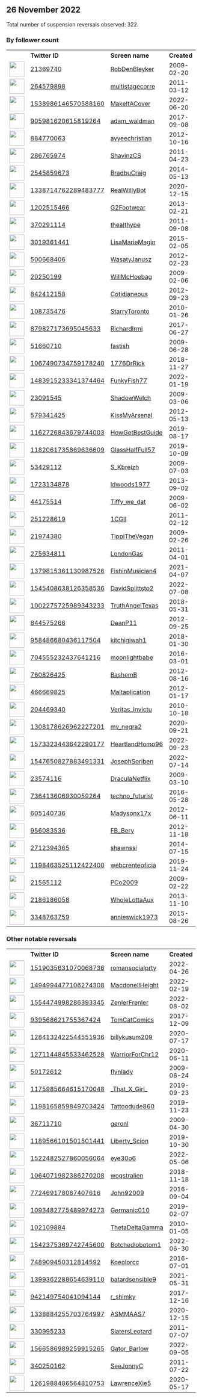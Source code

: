 
## 26 November 2022
Total number of suspension reversals observed: 322.

### By follower count
<table><tr><th></th><th align="left">Twitter ID</th><th align="left">Screen name</th>
<th align="left">Created</th><th align="left">Status</th><th align="left">Suspended</th><th align="left">Followers</th>
<tr><td><a href="https://pbs.twimg.com/profile_images/1602010753938194432/BugO-Ruk_normal.jpg"><img src="https://pbs.twimg.com/profile_images/1602010753938194432/BugO-Ruk_normal.jpg" width="40px" height="40px" align="center"/></a></td><td><a href="https://twitter.com/intent/user?user_id=21369740">21369740</a></td><td><a href="https://twitter.com/RobDenBleyker">RobDenBleyker</a></td><td>2009-02-20</td><td align="center"></td><td>2022-11-24</td><td>217407</td></tr>
<tr><td><a href="https://pbs.twimg.com/profile_images/642754901362241538/yITVsJ3I_normal.jpg"><img src="https://pbs.twimg.com/profile_images/642754901362241538/yITVsJ3I_normal.jpg" width="40px" height="40px" align="center"/></a></td><td><a href="https://twitter.com/intent/user?user_id=264579898">264579898</a></td><td><a href="https://twitter.com/multistagecorre">multistagecorre</a></td><td>2011-03-12</td><td align="center"></td><td></td><td>64881</td></tr>
<tr><td><a href="https://pbs.twimg.com/profile_images/1607789415308328960/5DtPoFB3_normal.jpg"><img src="https://pbs.twimg.com/profile_images/1607789415308328960/5DtPoFB3_normal.jpg" width="40px" height="40px" align="center"/></a></td><td><a href="https://twitter.com/intent/user?user_id=1538986146570588160">1538986146570588160</a></td><td><a href="https://twitter.com/MakeItACover">MakeItACover</a></td><td>2022-06-20</td><td align="center"></td><td>2022-11-22</td><td>52315</td></tr>
<tr><td><a href="https://pbs.twimg.com/profile_images/1286554352161873921/d2r_AoT5_normal.jpg"><img src="https://pbs.twimg.com/profile_images/1286554352161873921/d2r_AoT5_normal.jpg" width="40px" height="40px" align="center"/></a></td><td><a href="https://twitter.com/intent/user?user_id=905981620615819264">905981620615819264</a></td><td><a href="https://twitter.com/adam_waldman">adam_waldman</a></td><td>2017-09-08</td><td align="center"></td><td></td><td>35044</td></tr>
<tr><td><a href="https://pbs.twimg.com/profile_images/1599333874886012930/SC_J5Z4G_normal.jpg"><img src="https://pbs.twimg.com/profile_images/1599333874886012930/SC_J5Z4G_normal.jpg" width="40px" height="40px" align="center"/></a></td><td><a href="https://twitter.com/intent/user?user_id=884770063">884770063</a></td><td><a href="https://twitter.com/ayyeechristian">ayyeechristian</a></td><td>2012-10-16</td><td align="center"></td><td></td><td>34466</td></tr>
<tr><td><a href="https://pbs.twimg.com/profile_images/1407683022346985476/BQVv-6MQ_normal.jpg"><img src="https://pbs.twimg.com/profile_images/1407683022346985476/BQVv-6MQ_normal.jpg" width="40px" height="40px" align="center"/></a></td><td><a href="https://twitter.com/intent/user?user_id=286765974">286765974</a></td><td><a href="https://twitter.com/ShavinzCS">ShavinzCS</a></td><td>2011-04-23</td><td align="center"></td><td></td><td>32616</td></tr>
<tr><td><a href="https://pbs.twimg.com/profile_images/1199182316029001729/xKv8KGLx_normal.jpg"><img src="https://pbs.twimg.com/profile_images/1199182316029001729/xKv8KGLx_normal.jpg" width="40px" height="40px" align="center"/></a></td><td><a href="https://twitter.com/intent/user?user_id=2545859673">2545859673</a></td><td><a href="https://twitter.com/BradbuCraig">BradbuCraig</a></td><td>2014-05-13</td><td align="center"></td><td></td><td>16368</td></tr>
<tr><td><a href="https://pbs.twimg.com/profile_images/1596139447069949954/cpDZN87D_normal.jpg"><img src="https://pbs.twimg.com/profile_images/1596139447069949954/cpDZN87D_normal.jpg" width="40px" height="40px" align="center"/></a></td><td><a href="https://twitter.com/intent/user?user_id=1338714762289483777">1338714762289483777</a></td><td><a href="https://twitter.com/RealWillyBot">RealWillyBot</a></td><td>2020-12-15</td><td align="center"></td><td>2022-11-07</td><td>14922</td></tr>
<tr><td><a href="https://pbs.twimg.com/profile_images/1484628385074532353/9yl57qLi_normal.jpg"><img src="https://pbs.twimg.com/profile_images/1484628385074532353/9yl57qLi_normal.jpg" width="40px" height="40px" align="center"/></a></td><td><a href="https://twitter.com/intent/user?user_id=1202515466">1202515466</a></td><td><a href="https://twitter.com/G2Footwear">G2Footwear</a></td><td>2013-02-21</td><td align="center"></td><td>2022-10-28</td><td>13621</td></tr>
<tr><td><a href="https://pbs.twimg.com/profile_images/703296603222724609/caOq2IRz_normal.jpg"><img src="https://pbs.twimg.com/profile_images/703296603222724609/caOq2IRz_normal.jpg" width="40px" height="40px" align="center"/></a></td><td><a href="https://twitter.com/intent/user?user_id=370291114">370291114</a></td><td><a href="https://twitter.com/thealthype">thealthype</a></td><td>2011-09-08</td><td align="center"></td><td></td><td>9537</td></tr>
<tr><td><a href="https://pbs.twimg.com/profile_images/1596626722681749506/KLEyJuHa_normal.jpg"><img src="https://pbs.twimg.com/profile_images/1596626722681749506/KLEyJuHa_normal.jpg" width="40px" height="40px" align="center"/></a></td><td><a href="https://twitter.com/intent/user?user_id=3019361441">3019361441</a></td><td><a href="https://twitter.com/LisaMarieMagin">LisaMarieMagin</a></td><td>2015-02-05</td><td align="center"></td><td></td><td>9414</td></tr>
<tr><td><a href="https://pbs.twimg.com/profile_images/1340726018219388935/j79Tn6iF_normal.jpg"><img src="https://pbs.twimg.com/profile_images/1340726018219388935/j79Tn6iF_normal.jpg" width="40px" height="40px" align="center"/></a></td><td><a href="https://twitter.com/intent/user?user_id=500668406">500668406</a></td><td><a href="https://twitter.com/WasatyJanusz">WasatyJanusz</a></td><td>2012-02-23</td><td align="center"></td><td>2022-08-19</td><td>9136</td></tr>
<tr><td><a href="https://pbs.twimg.com/profile_images/914541141680369664/d2M5K_Z7_normal.jpg"><img src="https://pbs.twimg.com/profile_images/914541141680369664/d2M5K_Z7_normal.jpg" width="40px" height="40px" align="center"/></a></td><td><a href="https://twitter.com/intent/user?user_id=20250199">20250199</a></td><td><a href="https://twitter.com/WillMcHoebag">WillMcHoebag</a></td><td>2009-02-06</td><td align="center">👋</td><td></td><td>9127</td></tr>
<tr><td><a href="https://pbs.twimg.com/profile_images/1611651993113698304/LteWDaQK_normal.jpg"><img src="https://pbs.twimg.com/profile_images/1611651993113698304/LteWDaQK_normal.jpg" width="40px" height="40px" align="center"/></a></td><td><a href="https://twitter.com/intent/user?user_id=842412158">842412158</a></td><td><a href="https://twitter.com/Cotidianeous">Cotidianeous</a></td><td>2012-09-23</td><td align="center"></td><td></td><td>7648</td></tr>
<tr><td><a href="https://pbs.twimg.com/profile_images/1598316937196568576/5GpMtr3e_normal.jpg"><img src="https://pbs.twimg.com/profile_images/1598316937196568576/5GpMtr3e_normal.jpg" width="40px" height="40px" align="center"/></a></td><td><a href="https://twitter.com/intent/user?user_id=108735476">108735476</a></td><td><a href="https://twitter.com/StarryToronto">StarryToronto</a></td><td>2010-01-26</td><td align="center">🔒</td><td></td><td>7397</td></tr>
<tr><td><a href="https://pbs.twimg.com/profile_images/1047202115888791553/O_saQ2A1_normal.jpg"><img src="https://pbs.twimg.com/profile_images/1047202115888791553/O_saQ2A1_normal.jpg" width="40px" height="40px" align="center"/></a></td><td><a href="https://twitter.com/intent/user?user_id=879827173695045633">879827173695045633</a></td><td><a href="https://twitter.com/RichardIrmi">RichardIrmi</a></td><td>2017-06-27</td><td align="center"></td><td></td><td>6893</td></tr>
<tr><td><a href="https://pbs.twimg.com/profile_images/1596813972019240960/yFttrvJH_normal.jpg"><img src="https://pbs.twimg.com/profile_images/1596813972019240960/yFttrvJH_normal.jpg" width="40px" height="40px" align="center"/></a></td><td><a href="https://twitter.com/intent/user?user_id=51660710">51660710</a></td><td><a href="https://twitter.com/fastish">fastish</a></td><td>2009-06-28</td><td align="center"></td><td></td><td>6741</td></tr>
<tr><td><a href="https://pbs.twimg.com/profile_images/1103071536712433664/AwZpJA4D_normal.jpg"><img src="https://pbs.twimg.com/profile_images/1103071536712433664/AwZpJA4D_normal.jpg" width="40px" height="40px" align="center"/></a></td><td><a href="https://twitter.com/intent/user?user_id=1067490734759178240">1067490734759178240</a></td><td><a href="https://twitter.com/1776DrRick">1776DrRick</a></td><td>2018-11-27</td><td align="center"></td><td>2022-10-29</td><td>6411</td></tr>
<tr><td><a href="https://pbs.twimg.com/profile_images/1617022722026135552/8G5kHvNX_normal.png"><img src="https://pbs.twimg.com/profile_images/1617022722026135552/8G5kHvNX_normal.png" width="40px" height="40px" align="center"/></a></td><td><a href="https://twitter.com/intent/user?user_id=1483915233341374464">1483915233341374464</a></td><td><a href="https://twitter.com/FunkyFish77">FunkyFish77</a></td><td>2022-01-19</td><td align="center"></td><td>2022-11-08</td><td>5149</td></tr>
<tr><td><a href="https://pbs.twimg.com/profile_images/1331407769660919808/rSt8jlmr_normal.jpg"><img src="https://pbs.twimg.com/profile_images/1331407769660919808/rSt8jlmr_normal.jpg" width="40px" height="40px" align="center"/></a></td><td><a href="https://twitter.com/intent/user?user_id=23091545">23091545</a></td><td><a href="https://twitter.com/ShadowWelch">ShadowWelch</a></td><td>2009-03-06</td><td align="center"></td><td></td><td>4947</td></tr>
<tr><td><a href="https://pbs.twimg.com/profile_images/1607503563332222976/9heJBE9K_normal.jpg"><img src="https://pbs.twimg.com/profile_images/1607503563332222976/9heJBE9K_normal.jpg" width="40px" height="40px" align="center"/></a></td><td><a href="https://twitter.com/intent/user?user_id=579341425">579341425</a></td><td><a href="https://twitter.com/KissMyArsenaI">KissMyArsenaI</a></td><td>2012-05-13</td><td align="center"></td><td></td><td>4811</td></tr>
<tr><td><a href="https://pbs.twimg.com/profile_images/1358890307195183108/47zDCjox_normal.jpg"><img src="https://pbs.twimg.com/profile_images/1358890307195183108/47zDCjox_normal.jpg" width="40px" height="40px" align="center"/></a></td><td><a href="https://twitter.com/intent/user?user_id=1162726843679744003">1162726843679744003</a></td><td><a href="https://twitter.com/HowGetBestGuide">HowGetBestGuide</a></td><td>2019-08-17</td><td align="center"></td><td>2022-10-28</td><td>4612</td></tr>
<tr><td><a href="https://pbs.twimg.com/profile_images/1182281172346429440/Ue3hPL8W_normal.png"><img src="https://pbs.twimg.com/profile_images/1182281172346429440/Ue3hPL8W_normal.png" width="40px" height="40px" align="center"/></a></td><td><a href="https://twitter.com/intent/user?user_id=1182061735869636609">1182061735869636609</a></td><td><a href="https://twitter.com/GlassHalfFull57">GlassHalfFull57</a></td><td>2019-10-09</td><td align="center"></td><td>2022-10-29</td><td>4214</td></tr>
<tr><td><a href="https://pbs.twimg.com/profile_images/1239195833159102464/v76co4vv_normal.jpg"><img src="https://pbs.twimg.com/profile_images/1239195833159102464/v76co4vv_normal.jpg" width="40px" height="40px" align="center"/></a></td><td><a href="https://twitter.com/intent/user?user_id=53429112">53429112</a></td><td><a href="https://twitter.com/S_Kbreizh">S_Kbreizh</a></td><td>2009-07-03</td><td align="center"></td><td></td><td>3931</td></tr>
<tr><td><a href="https://pbs.twimg.com/profile_images/1343179278414979073/nAOjn-ap_normal.jpg"><img src="https://pbs.twimg.com/profile_images/1343179278414979073/nAOjn-ap_normal.jpg" width="40px" height="40px" align="center"/></a></td><td><a href="https://twitter.com/intent/user?user_id=1723134878">1723134878</a></td><td><a href="https://twitter.com/ldwoods1977">ldwoods1977</a></td><td>2013-09-02</td><td align="center"></td><td>2022-10-29</td><td>3690</td></tr>
<tr><td><a href="https://pbs.twimg.com/profile_images/1619877959594123264/YxP3ddoG_normal.jpg"><img src="https://pbs.twimg.com/profile_images/1619877959594123264/YxP3ddoG_normal.jpg" width="40px" height="40px" align="center"/></a></td><td><a href="https://twitter.com/intent/user?user_id=44175514">44175514</a></td><td><a href="https://twitter.com/Tiffy_we_dat">Tiffy_we_dat</a></td><td>2009-06-02</td><td align="center"></td><td></td><td>3229</td></tr>
<tr><td><a href="https://pbs.twimg.com/profile_images/1614765489850384384/S8FKfMqY_normal.jpg"><img src="https://pbs.twimg.com/profile_images/1614765489850384384/S8FKfMqY_normal.jpg" width="40px" height="40px" align="center"/></a></td><td><a href="https://twitter.com/intent/user?user_id=251228619">251228619</a></td><td><a href="https://twitter.com/1CGII">1CGII</a></td><td>2011-02-12</td><td align="center">🔒</td><td></td><td>3184</td></tr>
<tr><td><a href="https://pbs.twimg.com/profile_images/1619235389415227392/ZKou_xPI_normal.jpg"><img src="https://pbs.twimg.com/profile_images/1619235389415227392/ZKou_xPI_normal.jpg" width="40px" height="40px" align="center"/></a></td><td><a href="https://twitter.com/intent/user?user_id=21974380">21974380</a></td><td><a href="https://twitter.com/TippiTheVegan">TippiTheVegan</a></td><td>2009-02-26</td><td align="center">🔒</td><td></td><td>3170</td></tr>
<tr><td><a href="https://pbs.twimg.com/profile_images/1185345418042978308/_1UioMwR_normal.jpg"><img src="https://pbs.twimg.com/profile_images/1185345418042978308/_1UioMwR_normal.jpg" width="40px" height="40px" align="center"/></a></td><td><a href="https://twitter.com/intent/user?user_id=275634811">275634811</a></td><td><a href="https://twitter.com/LondonGas">LondonGas</a></td><td>2011-04-01</td><td align="center"></td><td></td><td>3011</td></tr>
<tr><td><a href="https://pbs.twimg.com/profile_images/1379852481098883082/WK7smVxV_normal.jpg"><img src="https://pbs.twimg.com/profile_images/1379852481098883082/WK7smVxV_normal.jpg" width="40px" height="40px" align="center"/></a></td><td><a href="https://twitter.com/intent/user?user_id=1379815361130987526">1379815361130987526</a></td><td><a href="https://twitter.com/FishinMusician4">FishinMusician4</a></td><td>2021-04-07</td><td align="center"></td><td>2022-10-01</td><td>2911</td></tr>
<tr><td><a href="https://pbs.twimg.com/profile_images/1545415175788011520/g2zu5Fg4_normal.jpg"><img src="https://pbs.twimg.com/profile_images/1545415175788011520/g2zu5Fg4_normal.jpg" width="40px" height="40px" align="center"/></a></td><td><a href="https://twitter.com/intent/user?user_id=1545408638126358536">1545408638126358536</a></td><td><a href="https://twitter.com/DavidSplittsto2">DavidSplittsto2</a></td><td>2022-07-08</td><td align="center"></td><td>2022-07-30</td><td>2765</td></tr>
<tr><td><a href="https://pbs.twimg.com/profile_images/1008868816988672000/7b-VgP9-_normal.jpg"><img src="https://pbs.twimg.com/profile_images/1008868816988672000/7b-VgP9-_normal.jpg" width="40px" height="40px" align="center"/></a></td><td><a href="https://twitter.com/intent/user?user_id=1002275725989343233">1002275725989343233</a></td><td><a href="https://twitter.com/TruthAngelTexas">TruthAngelTexas</a></td><td>2018-05-31</td><td align="center"></td><td>2022-10-29</td><td>2638</td></tr>
<tr><td><a href="https://pbs.twimg.com/profile_images/2904655543/79d7c7cc9cfd789477c1105aba100cf3_normal.jpeg"><img src="https://pbs.twimg.com/profile_images/2904655543/79d7c7cc9cfd789477c1105aba100cf3_normal.jpeg" width="40px" height="40px" align="center"/></a></td><td><a href="https://twitter.com/intent/user?user_id=844575266">844575266</a></td><td><a href="https://twitter.com/DeanP11">DeanP11</a></td><td>2012-09-25</td><td align="center"></td><td></td><td>2621</td></tr>
<tr><td><a href="https://pbs.twimg.com/profile_images/1600120172060315649/ziuihVyk_normal.jpg"><img src="https://pbs.twimg.com/profile_images/1600120172060315649/ziuihVyk_normal.jpg" width="40px" height="40px" align="center"/></a></td><td><a href="https://twitter.com/intent/user?user_id=958486680436117504">958486680436117504</a></td><td><a href="https://twitter.com/kitchigiwah1">kitchigiwah1</a></td><td>2018-01-30</td><td align="center"></td><td></td><td>2586</td></tr>
<tr><td><a href="https://pbs.twimg.com/profile_images/1596946230965420032/3IQR4tCU_normal.jpg"><img src="https://pbs.twimg.com/profile_images/1596946230965420032/3IQR4tCU_normal.jpg" width="40px" height="40px" align="center"/></a></td><td><a href="https://twitter.com/intent/user?user_id=704555232437641216">704555232437641216</a></td><td><a href="https://twitter.com/moonIightbabe">moonIightbabe</a></td><td>2016-03-01</td><td align="center">🔒</td><td></td><td>2291</td></tr>
<tr><td><a href="https://pbs.twimg.com/profile_images/822400330285641728/2WmudIuu_normal.jpg"><img src="https://pbs.twimg.com/profile_images/822400330285641728/2WmudIuu_normal.jpg" width="40px" height="40px" align="center"/></a></td><td><a href="https://twitter.com/intent/user?user_id=760826425">760826425</a></td><td><a href="https://twitter.com/BashemB">BashemB</a></td><td>2012-08-16</td><td align="center"></td><td></td><td>2258</td></tr>
<tr><td><a href="https://pbs.twimg.com/profile_images/1118906915793227777/fEfv8vzP_normal.png"><img src="https://pbs.twimg.com/profile_images/1118906915793227777/fEfv8vzP_normal.png" width="40px" height="40px" align="center"/></a></td><td><a href="https://twitter.com/intent/user?user_id=466669825">466669825</a></td><td><a href="https://twitter.com/Maltaplication">Maltaplication</a></td><td>2012-01-17</td><td align="center"></td><td></td><td>2143</td></tr>
<tr><td><a href="https://pbs.twimg.com/profile_images/1600186647794032640/r4q8NCUW_normal.jpg"><img src="https://pbs.twimg.com/profile_images/1600186647794032640/r4q8NCUW_normal.jpg" width="40px" height="40px" align="center"/></a></td><td><a href="https://twitter.com/intent/user?user_id=204469340">204469340</a></td><td><a href="https://twitter.com/Veritas_Invictu">Veritas_Invictu</a></td><td>2010-10-18</td><td align="center"></td><td></td><td>1937</td></tr>
<tr><td><a href="https://pbs.twimg.com/profile_images/1565200216176967681/u0KD-rtq_normal.jpg"><img src="https://pbs.twimg.com/profile_images/1565200216176967681/u0KD-rtq_normal.jpg" width="40px" height="40px" align="center"/></a></td><td><a href="https://twitter.com/intent/user?user_id=1308178626962227201">1308178626962227201</a></td><td><a href="https://twitter.com/mv_negra2">mv_negra2</a></td><td>2020-09-21</td><td align="center"></td><td>2022-11-05</td><td>1897</td></tr>
<tr><td><a href="https://pbs.twimg.com/profile_images/1573858803723997185/VIisJB6l_normal.jpg"><img src="https://pbs.twimg.com/profile_images/1573858803723997185/VIisJB6l_normal.jpg" width="40px" height="40px" align="center"/></a></td><td><a href="https://twitter.com/intent/user?user_id=1573323443642290177">1573323443642290177</a></td><td><a href="https://twitter.com/HeartlandHomo96">HeartlandHomo96</a></td><td>2022-09-23</td><td align="center">🚫</td><td>2022-11-02</td><td>1885</td></tr>
<tr><td><a href="https://pbs.twimg.com/profile_images/1618014593275826176/3D4KObZy_normal.jpg"><img src="https://pbs.twimg.com/profile_images/1618014593275826176/3D4KObZy_normal.jpg" width="40px" height="40px" align="center"/></a></td><td><a href="https://twitter.com/intent/user?user_id=1547650827883491331">1547650827883491331</a></td><td><a href="https://twitter.com/JosephSoriben">JosephSoriben</a></td><td>2022-07-14</td><td align="center"></td><td>2022-11-22</td><td>1845</td></tr>
<tr><td><a href="https://pbs.twimg.com/profile_images/1609499305521606657/Y_ViqVF-_normal.jpg"><img src="https://pbs.twimg.com/profile_images/1609499305521606657/Y_ViqVF-_normal.jpg" width="40px" height="40px" align="center"/></a></td><td><a href="https://twitter.com/intent/user?user_id=23574116">23574116</a></td><td><a href="https://twitter.com/DraculaNetflix">DraculaNetflix</a></td><td>2009-03-10</td><td align="center">🔒</td><td></td><td>1766</td></tr>
<tr><td><a href="https://pbs.twimg.com/profile_images/977195412338692097/lky0ioWm_normal.jpg"><img src="https://pbs.twimg.com/profile_images/977195412338692097/lky0ioWm_normal.jpg" width="40px" height="40px" align="center"/></a></td><td><a href="https://twitter.com/intent/user?user_id=736413606930059264">736413606930059264</a></td><td><a href="https://twitter.com/techno_futurist">techno_futurist</a></td><td>2016-05-28</td><td align="center"></td><td></td><td>1723</td></tr>
<tr><td><a href="https://pbs.twimg.com/profile_images/1082547735281184768/tUcJFq81_normal.jpg"><img src="https://pbs.twimg.com/profile_images/1082547735281184768/tUcJFq81_normal.jpg" width="40px" height="40px" align="center"/></a></td><td><a href="https://twitter.com/intent/user?user_id=605140736">605140736</a></td><td><a href="https://twitter.com/Madysonx17x">Madysonx17x</a></td><td>2012-06-11</td><td align="center"></td><td></td><td>1718</td></tr>
<tr><td><a href="https://pbs.twimg.com/profile_images/1557791034431737857/8zWTanua_normal.jpg"><img src="https://pbs.twimg.com/profile_images/1557791034431737857/8zWTanua_normal.jpg" width="40px" height="40px" align="center"/></a></td><td><a href="https://twitter.com/intent/user?user_id=956083536">956083536</a></td><td><a href="https://twitter.com/FB_Bery">FB_Bery</a></td><td>2012-11-18</td><td align="center"></td><td>2022-11-08</td><td>1705</td></tr>
<tr><td><a href="https://pbs.twimg.com/profile_images/1602114637050290176/Wy3He8-j_normal.jpg"><img src="https://pbs.twimg.com/profile_images/1602114637050290176/Wy3He8-j_normal.jpg" width="40px" height="40px" align="center"/></a></td><td><a href="https://twitter.com/intent/user?user_id=2712394365">2712394365</a></td><td><a href="https://twitter.com/shawnssi">shawnssi</a></td><td>2014-07-15</td><td align="center"></td><td></td><td>1676</td></tr>
<tr><td><a href="https://pbs.twimg.com/profile_images/1343058297671323648/etRjCuj2_normal.jpg"><img src="https://pbs.twimg.com/profile_images/1343058297671323648/etRjCuj2_normal.jpg" width="40px" height="40px" align="center"/></a></td><td><a href="https://twitter.com/intent/user?user_id=1198463525112422400">1198463525112422400</a></td><td><a href="https://twitter.com/webcrenteoficia">webcrenteoficia</a></td><td>2019-11-24</td><td align="center"></td><td>2022-07-26</td><td>1668</td></tr>
<tr><td><a href="https://pbs.twimg.com/profile_images/866051954442731521/S0StIfHv_normal.jpg"><img src="https://pbs.twimg.com/profile_images/866051954442731521/S0StIfHv_normal.jpg" width="40px" height="40px" align="center"/></a></td><td><a href="https://twitter.com/intent/user?user_id=21565112">21565112</a></td><td><a href="https://twitter.com/PCo2009">PCo2009</a></td><td>2009-02-22</td><td align="center"></td><td></td><td>1664</td></tr>
<tr><td><a href="https://pbs.twimg.com/profile_images/1607780309021384704/PrW6Fn-L_normal.jpg"><img src="https://pbs.twimg.com/profile_images/1607780309021384704/PrW6Fn-L_normal.jpg" width="40px" height="40px" align="center"/></a></td><td><a href="https://twitter.com/intent/user?user_id=2186186058">2186186058</a></td><td><a href="https://twitter.com/WholeLottaAux">WholeLottaAux</a></td><td>2013-11-10</td><td align="center"></td><td></td><td>1645</td></tr>
<tr><td><a href="https://pbs.twimg.com/profile_images/966828502183022594/eXH3m3iV_normal.jpg"><img src="https://pbs.twimg.com/profile_images/966828502183022594/eXH3m3iV_normal.jpg" width="40px" height="40px" align="center"/></a></td><td><a href="https://twitter.com/intent/user?user_id=3348763759">3348763759</a></td><td><a href="https://twitter.com/annieswick1973">annieswick1973</a></td><td>2015-08-26</td><td align="center"></td><td></td><td>1543</td></tr>
</table>

### Other notable reversals
<table><tr><th></th><th align="left">Twitter ID</th><th align="left">Screen name</th>
<th align="left">Created</th><th align="left">Status</th><th align="left">Suspended</th><th align="left">Followers</th>
<tr><td><a href="https://pbs.twimg.com/profile_images/1586060233503285249/uXoWwpLN_normal.jpg"><img src="https://pbs.twimg.com/profile_images/1586060233503285249/uXoWwpLN_normal.jpg" width="40px" height="40px" align="center"/></a></td><td><a href="https://twitter.com/intent/user?user_id=1519035631070068736">1519035631070068736</a></td><td><a href="https://twitter.com/romansocialprty">romansocialprty</a></td><td>2022-04-26</td><td align="center">🚫</td><td>2022-10-29</td><td>458</td></tr>
<tr><td><a href="https://pbs.twimg.com/profile_images/1499548979360583680/EMzKWNiV_normal.jpg"><img src="https://pbs.twimg.com/profile_images/1499548979360583680/EMzKWNiV_normal.jpg" width="40px" height="40px" align="center"/></a></td><td><a href="https://twitter.com/intent/user?user_id=1494994477106274308">1494994477106274308</a></td><td><a href="https://twitter.com/MacdonellHeight">MacdonellHeight</a></td><td>2022-02-19</td><td align="center"></td><td>2022-11-02</td><td>17</td></tr>
<tr><td><a href="https://pbs.twimg.com/profile_images/1596095277202546688/_4Xb_4GO_normal.jpg"><img src="https://pbs.twimg.com/profile_images/1596095277202546688/_4Xb_4GO_normal.jpg" width="40px" height="40px" align="center"/></a></td><td><a href="https://twitter.com/intent/user?user_id=1554474998286393345">1554474998286393345</a></td><td><a href="https://twitter.com/ZenlerFrenler">ZenlerFrenler</a></td><td>2022-08-02</td><td align="center">🚫</td><td>2022-11-01</td><td>293</td></tr>
<tr><td><a href="https://pbs.twimg.com/profile_images/968519614115192832/jyJOoEOC_normal.jpg"><img src="https://pbs.twimg.com/profile_images/968519614115192832/jyJOoEOC_normal.jpg" width="40px" height="40px" align="center"/></a></td><td><a href="https://twitter.com/intent/user?user_id=939568621755367424">939568621755367424</a></td><td><a href="https://twitter.com/TomCatComics">TomCatComics</a></td><td>2017-12-09</td><td align="center"></td><td>2022-03-16</td><td>9</td></tr>
<tr><td><a href="https://pbs.twimg.com/profile_images/1285967307513061376/qdkpqK25_normal.jpg"><img src="https://pbs.twimg.com/profile_images/1285967307513061376/qdkpqK25_normal.jpg" width="40px" height="40px" align="center"/></a></td><td><a href="https://twitter.com/intent/user?user_id=1284132422544551936">1284132422544551936</a></td><td><a href="https://twitter.com/billykusum209">billykusum209</a></td><td>2020-07-17</td><td align="center"></td><td>2022-10-20</td><td>1368</td></tr>
<tr><td><a href="https://pbs.twimg.com/profile_images/1271148933406953474/teLp04TS_normal.jpg"><img src="https://pbs.twimg.com/profile_images/1271148933406953474/teLp04TS_normal.jpg" width="40px" height="40px" align="center"/></a></td><td><a href="https://twitter.com/intent/user?user_id=1271144845533462528">1271144845533462528</a></td><td><a href="https://twitter.com/WarriorForChr12">WarriorForChr12</a></td><td>2020-06-11</td><td align="center"></td><td>2022-10-29</td><td>416</td></tr>
<tr><td><a href="https://pbs.twimg.com/profile_images/2222198571/image_normal.jpg"><img src="https://pbs.twimg.com/profile_images/2222198571/image_normal.jpg" width="40px" height="40px" align="center"/></a></td><td><a href="https://twitter.com/intent/user?user_id=50172612">50172612</a></td><td><a href="https://twitter.com/flynlady">flynlady</a></td><td>2009-06-24</td><td align="center"></td><td>2022-03-25</td><td>282</td></tr>
<tr><td><a href="https://pbs.twimg.com/profile_images/1605441547939430401/mlYzo0PS_normal.jpg"><img src="https://pbs.twimg.com/profile_images/1605441547939430401/mlYzo0PS_normal.jpg" width="40px" height="40px" align="center"/></a></td><td><a href="https://twitter.com/intent/user?user_id=1175985664615170048">1175985664615170048</a></td><td><a href="https://twitter.com/_That_X_Girl_">_That_X_Girl_</a></td><td>2019-09-23</td><td align="center"></td><td>2022-08-21</td><td>389</td></tr>
<tr><td><a href="https://pbs.twimg.com/profile_images/1480704456090083328/4Us-sv5D_normal.jpg"><img src="https://pbs.twimg.com/profile_images/1480704456090083328/4Us-sv5D_normal.jpg" width="40px" height="40px" align="center"/></a></td><td><a href="https://twitter.com/intent/user?user_id=1198165859849703424">1198165859849703424</a></td><td><a href="https://twitter.com/Tattoodude860">Tattoodude860</a></td><td>2019-11-23</td><td align="center"></td><td>2022-10-29</td><td>1341</td></tr>
<tr><td><a href="https://pbs.twimg.com/profile_images/1540192482729811970/kYNRF57H_normal.jpg"><img src="https://pbs.twimg.com/profile_images/1540192482729811970/kYNRF57H_normal.jpg" width="40px" height="40px" align="center"/></a></td><td><a href="https://twitter.com/intent/user?user_id=36711710">36711710</a></td><td><a href="https://twitter.com/geronl">geronl</a></td><td>2009-04-30</td><td align="center"></td><td>2022-09-12</td><td>917</td></tr>
<tr><td><a href="https://pbs.twimg.com/profile_images/1189566212147167233/HgI6DyEz_normal.png"><img src="https://pbs.twimg.com/profile_images/1189566212147167233/HgI6DyEz_normal.png" width="40px" height="40px" align="center"/></a></td><td><a href="https://twitter.com/intent/user?user_id=1189566101501501441">1189566101501501441</a></td><td><a href="https://twitter.com/Liberty_Scion">Liberty_Scion</a></td><td>2019-10-30</td><td align="center"></td><td></td><td>137</td></tr>
<tr><td><a href="https://pbs.twimg.com/profile_images/1595210372662845446/DB1CqGTc_normal.jpg"><img src="https://pbs.twimg.com/profile_images/1595210372662845446/DB1CqGTc_normal.jpg" width="40px" height="40px" align="center"/></a></td><td><a href="https://twitter.com/intent/user?user_id=1522482527860056064">1522482527860056064</a></td><td><a href="https://twitter.com/eye30o6">eye30o6</a></td><td>2022-05-06</td><td align="center"></td><td>2022-11-23</td><td>3</td></tr>
<tr><td><a href="https://pbs.twimg.com/profile_images/1064073315617132545/VqaiQhO-_normal.jpg"><img src="https://pbs.twimg.com/profile_images/1064073315617132545/VqaiQhO-_normal.jpg" width="40px" height="40px" align="center"/></a></td><td><a href="https://twitter.com/intent/user?user_id=1064071982386270208">1064071982386270208</a></td><td><a href="https://twitter.com/wogstralien">wogstralien</a></td><td>2018-11-18</td><td align="center"></td><td>2022-07-05</td><td>841</td></tr>
<tr><td><a href="https://pbs.twimg.com/profile_images/814959457666928640/t_CguT29_normal.jpg"><img src="https://pbs.twimg.com/profile_images/814959457666928640/t_CguT29_normal.jpg" width="40px" height="40px" align="center"/></a></td><td><a href="https://twitter.com/intent/user?user_id=772469178087407616">772469178087407616</a></td><td><a href="https://twitter.com/John92009">John92009</a></td><td>2016-09-04</td><td align="center"></td><td></td><td>583</td></tr>
<tr><td><a href="https://pbs.twimg.com/profile_images/1294602530207535104/X5huplV8_normal.jpg"><img src="https://pbs.twimg.com/profile_images/1294602530207535104/X5huplV8_normal.jpg" width="40px" height="40px" align="center"/></a></td><td><a href="https://twitter.com/intent/user?user_id=1093482775489974273">1093482775489974273</a></td><td><a href="https://twitter.com/Germanic010">Germanic010</a></td><td>2019-02-07</td><td align="center"></td><td>2022-11-22</td><td>32</td></tr>
<tr><td><a href="https://pbs.twimg.com/profile_images/1487543901657481218/b-5PpWIv_normal.jpg"><img src="https://pbs.twimg.com/profile_images/1487543901657481218/b-5PpWIv_normal.jpg" width="40px" height="40px" align="center"/></a></td><td><a href="https://twitter.com/intent/user?user_id=102109884">102109884</a></td><td><a href="https://twitter.com/ThetaDeltaGamma">ThetaDeltaGamma</a></td><td>2010-01-05</td><td align="center"></td><td>2022-11-08</td><td>89</td></tr>
<tr><td><a href="https://pbs.twimg.com/profile_images/1545577851826540544/gILe92IX_normal.jpg"><img src="https://pbs.twimg.com/profile_images/1545577851826540544/gILe92IX_normal.jpg" width="40px" height="40px" align="center"/></a></td><td><a href="https://twitter.com/intent/user?user_id=1542375369742745600">1542375369742745600</a></td><td><a href="https://twitter.com/Botchedlobotom1">Botchedlobotom1</a></td><td>2022-06-30</td><td align="center">🚫</td><td>2022-11-01</td><td>23</td></tr>
<tr><td><a href="https://pbs.twimg.com/profile_images/1589718926296072194/MF9FNQY9_normal.jpg"><img src="https://pbs.twimg.com/profile_images/1589718926296072194/MF9FNQY9_normal.jpg" width="40px" height="40px" align="center"/></a></td><td><a href="https://twitter.com/intent/user?user_id=748909450312814592">748909450312814592</a></td><td><a href="https://twitter.com/Koeolorcc">Koeolorcc</a></td><td>2016-07-01</td><td align="center"></td><td>2022-11-08</td><td>40</td></tr>
<tr><td><a href="https://pbs.twimg.com/profile_images/1485569164697817093/FaROREYP_normal.jpg"><img src="https://pbs.twimg.com/profile_images/1485569164697817093/FaROREYP_normal.jpg" width="40px" height="40px" align="center"/></a></td><td><a href="https://twitter.com/intent/user?user_id=1399362288654639110">1399362288654639110</a></td><td><a href="https://twitter.com/batardsensible9">batardsensible9</a></td><td>2021-05-31</td><td align="center">🔒</td><td>2022-11-16</td><td>289</td></tr>
<tr><td><a href="https://pbs.twimg.com/profile_images/1525085015180296192/P8L7z5AK_normal.jpg"><img src="https://pbs.twimg.com/profile_images/1525085015180296192/P8L7z5AK_normal.jpg" width="40px" height="40px" align="center"/></a></td><td><a href="https://twitter.com/intent/user?user_id=942149754041094144">942149754041094144</a></td><td><a href="https://twitter.com/r_shimky">r_shimky</a></td><td>2017-12-16</td><td align="center"></td><td>2022-07-21</td><td>277</td></tr>
<tr><td><a href="https://pbs.twimg.com/profile_images/1566911397124050944/0cWofJMq_normal.jpg"><img src="https://pbs.twimg.com/profile_images/1566911397124050944/0cWofJMq_normal.jpg" width="40px" height="40px" align="center"/></a></td><td><a href="https://twitter.com/intent/user?user_id=1338884255703764997">1338884255703764997</a></td><td><a href="https://twitter.com/ASMMAAS7">ASMMAAS7</a></td><td>2020-12-15</td><td align="center">🔒</td><td>2022-11-12</td><td>0</td></tr>
<tr><td><a href="https://pbs.twimg.com/profile_images/1444254544/Me_normal.jpg"><img src="https://pbs.twimg.com/profile_images/1444254544/Me_normal.jpg" width="40px" height="40px" align="center"/></a></td><td><a href="https://twitter.com/intent/user?user_id=330995233">330995233</a></td><td><a href="https://twitter.com/SlatersLeotard">SlatersLeotard</a></td><td>2011-07-07</td><td align="center"></td><td></td><td>91</td></tr>
<tr><td><a href="https://pbs.twimg.com/profile_images/1596541350895304704/DfjFDCL7_normal.jpg"><img src="https://pbs.twimg.com/profile_images/1596541350895304704/DfjFDCL7_normal.jpg" width="40px" height="40px" align="center"/></a></td><td><a href="https://twitter.com/intent/user?user_id=1566586989259915265">1566586989259915265</a></td><td><a href="https://twitter.com/Gator_Barlow">Gator_Barlow</a></td><td>2022-09-05</td><td align="center">🚫</td><td>2022-10-20</td><td>287</td></tr>
<tr><td><a href="https://pbs.twimg.com/profile_images/1564400688477642759/4FokCTDg_normal.jpg"><img src="https://pbs.twimg.com/profile_images/1564400688477642759/4FokCTDg_normal.jpg" width="40px" height="40px" align="center"/></a></td><td><a href="https://twitter.com/intent/user?user_id=340250162">340250162</a></td><td><a href="https://twitter.com/SeeJonnyC">SeeJonnyC</a></td><td>2011-07-22</td><td align="center"></td><td>2022-11-08</td><td>9</td></tr>
<tr><td><a href="https://pbs.twimg.com/profile_images/1543986239216427008/Z6WjnGKG_normal.jpg"><img src="https://pbs.twimg.com/profile_images/1543986239216427008/Z6WjnGKG_normal.jpg" width="40px" height="40px" align="center"/></a></td><td><a href="https://twitter.com/intent/user?user_id=1261988486564810753">1261988486564810753</a></td><td><a href="https://twitter.com/LawrenceXie5">LawrenceXie5</a></td><td>2020-05-17</td><td align="center"></td><td>2022-11-08</td><td>181</td></tr>
</table>
